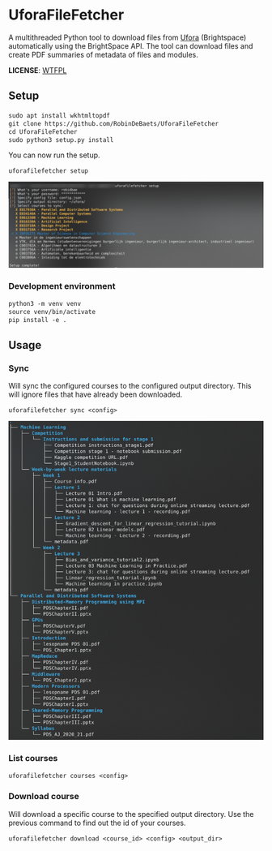 # UforaFileFetcher

A multithreaded Python tool to download files from [Ufora](https://ufora.ugent.be) (Brightspace) automatically using the BrightSpace API.
The tool can download files and create PDF summaries of metadata of files and modules.

**LICENSE**: [WTFPL](https://en.wikipedia.org/wiki/WTFPL)

## Setup
 
```
sudo apt install wkhtmltopdf
git clone https://github.com/RobinDeBaets/UforaFileFetcher
cd UforaFileFetcher
sudo python3 setup.py install
```

You can now run the setup.
```
uforafilefetcher setup
```

![](images/setup.png)

### Development environment

```
python3 -m venv venv
source venv/bin/activate
pip install -e . 
```


## Usage

### Sync

Will sync the configured courses to the configured output directory. This will ignore files that have already been downloaded.

```
uforafilefetcher sync <config>
```

![](images/sync.png)


### List courses


```
uforafilefetcher courses <config>
```

### Download course

Will download a specific course to the specified output directory. Use the previous command to find out the id of your 
courses.

```
uforafilefetcher download <course_id> <config> <output_dir>
```

